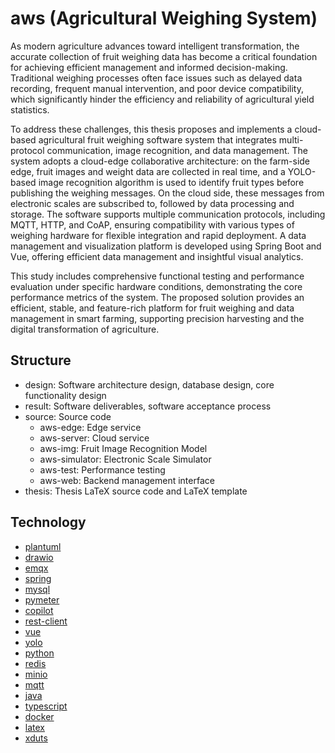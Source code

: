 # aws (Agricultural Weighing System)

As modern agriculture advances toward intelligent transformation, the accurate collection of fruit weighing data has become a critical foundation for achieving efficient management and informed decision-making. Traditional weighing processes often face issues such as delayed data recording, frequent manual intervention, and poor device compatibility, which significantly hinder the efficiency and reliability of agricultural yield statistics.

To address these challenges, this thesis proposes and implements a cloud-based agricultural fruit weighing software system that integrates multi-protocol communication, image recognition, and data management. The system adopts a cloud-edge collaborative architecture: on the farm-side edge, fruit images and weight data are collected in real time, and a YOLO-based image recognition algorithm is used to identify fruit types before publishing the weighing messages. On the cloud side, these messages from electronic scales are subscribed to, followed by data processing and storage. The software supports multiple communication protocols, including MQTT, HTTP, and CoAP, ensuring compatibility with various types of weighing hardware for flexible integration and rapid deployment. A data management and visualization platform is developed using Spring Boot and Vue, offering efficient data management and insightful visual analytics.

This study includes comprehensive functional testing and performance evaluation under specific hardware conditions, demonstrating the core performance metrics of the system. The proposed solution provides an efficient, stable, and feature-rich platform for fruit weighing and data management in smart farming, supporting precision harvesting and the digital transformation of agriculture.

## Structure

- design: Software architecture design, database design, core functionality design
- result: Software deliverables, software acceptance process
- source: Source code
  - aws-edge: Edge service
  - aws-server: Cloud service
  - aws-img: Fruit Image Recognition Model
  - aws-simulator: Electronic Scale Simulator
  - aws-test: Performance testing
  - aws-web: Backend management interface
- thesis: Thesis LaTeX source code and LaTeX template

## Technology

- [plantuml](https://plantuml.com)
- [drawio](https://www.drawio.com)
- [emqx](https://www.emqx.com)
- [spring](https://spring.io)
- [mysql](https://www.mysql.com)
- [pymeter](https://github.com/eldaduzman/pymeter)
- [copilot](https://github.com/features/copilot)
- [rest-client](https://marketplace.visualstudio.com/items?itemName=humao.rest-client)
- [vue](https://vuejs.org)
- [yolo](https://github.com/ultralytics/ultralytics)
- [python](https://www.python.org)
- [redis](https://redis.io)
- [minio](https://min.io)
- [mqtt](https://mqtt.org)
- [java](https://www.java.com)
- [typescript](https://www.typescriptlang.org)
- [docker](https://www.docker.com)
- [latex](https://en.wikipedia.org/wiki/LaTeX)
- [xduts](https://github.com/note286/xduts)
